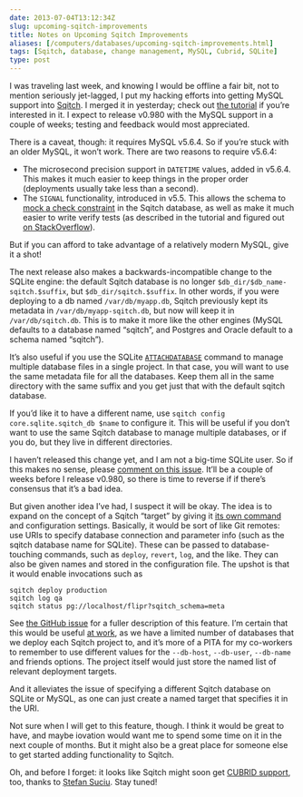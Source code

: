 ```yaml
--- 
date: 2013-07-04T13:12:34Z
slug: upcoming-sqitch-improvements
title: Notes on Upcoming Sqitch Improvements
aliases: [/computers/databases/upcoming-sqitch-improvements.html]
tags: [Sqitch, database, change management, MySQL, Cubrid, SQLite]
type: post
---
```


I was traveling last week, and knowing I would be offline a fair bit, not to
mention seriously jet-lagged, I put my hacking efforts into getting MySQL
support into [Sqitch]. I merged it in yesterday; check out [the tutorial] if
you’re interested in it. I expect to release v0.980 with the MySQL support in a
couple of weeks; testing and feedback would most appreciated.

There is a caveat, though: it requires MySQL v5.6.4. So if you’re stuck with an
older MySQL, it won’t work. There are two reasons to require v5.6.4:

-   The microsecond precision support in `DATETIME` values, added in v5.6.4.
    This makes it much easier to keep things in the proper order (deployments
    usually take less than a second).
-   The `SIGNAL` functionality, introduced in v5.5. This allows the schema to
    [mock a check constraint] in the Sqitch database, as well as make it much
    easier to write verify tests (as described in the tutorial and figured out
    [on StackOverflow]).

But if you can afford to take advantage of a relatively modern MySQL, give it a
shot!

The next release also makes a backwards-incompatible change to the SQLite
engine: the default Sqitch database is no longer
`$db_dir/$db_name-sqitch.$suffix`, but `$db_dir/sqitch.$suffix`. In other words,
if you were deploying to a db named `/var/db/myapp.db`, Sqitch previously kept
its metadata in `/var/db/myapp-sqitch.db`, but now will keep it in
`/var/db/sqitch.db`. This is to make it more like the other engines (MySQL
defaults to a database named “sqitch”, and Postgres and Oracle default to a
schema named “sqitch”).

It’s also useful if you use the SQLite [`ATTACHDATABASE`] command to manage
multiple database files in a single project. In that case, you will want to use
the same metadata file for all the databases. Keep them all in the same
directory with the same suffix and you get just that with the default sqitch
database.

If you’d like it to have a different name, use
`sqitch config core.sqlite.sqitch_db $name` to configure it. This will be useful
if you don’t want to use the same Sqitch database to manage multiple databases,
or if you do, but they live in different directories.

I haven’t released this change yet, and I am not a big-time SQLite user. So if
this makes no sense, please [comment on this issue]. It’ll be a couple of weeks
before I release v0.980, so there is time to reverse if if there’s consensus
that it’s a bad idea.

But given another idea I’ve had, I suspect it will be okay. The idea is to
expand on the concept of a Sqitch “target” by giving it [its own command] and
configuration settings. Basically, it would be sort of like Git remotes: use
URIs to specify database connection and parameter info (such as the sqitch
database name for SQLite). These can be passed to database-touching commands,
such as `deploy`, `revert`, `log`, and the like. They can also be given names
and stored in the configuration file. The upshot is that it would enable
invocations such as

    sqitch deploy production
    sqitch log qa
    sqitch status pg://localhost/flipr?sqitch_schema=meta

See [the GitHub issue][its own command] for a fuller description of this
feature. I’m certain that this would be useful [at work], as we have a limited
number of databases that we deploy each Sqitch project to, and it’s more of a
PITA for my co-workers to remember to use different values for the `--db-host`,
`--db-user`, `--db-name` and friends options. The project itself would just
store the named list of relevant deployment targets.

And it alleviates the issue of specifying a different Sqitch database on SQLite
or MySQL, as one can just create a named target that specifies it in the URI.

Not sure when I will get to this feature, though. I think it would be great to
have, and maybe iovation would want me to spend some time on it in the next
couple of months. But it might also be a great place for someone else to get
started adding functionality to Sqitch.

Oh, and before I forget: it looks like Sqitch might soon get [CUBRID support],
too, thanks to [Ștefan Suciu]. Stay tuned!

  [Sqitch]: http://sqitch.org/
  [the tutorial]: https://github.com/theory/sqitch/blob/master/lib/sqitchtutorial-mysql.pod
  [mock a check constraint]: https://github.com/theory/sqitch/blob/master/lib/App/Sqitch/Engine/mysql.sql#L132
  [on StackOverflow]: http://stackoverflow.com/q/17406675/79202
  [`ATTACHDATABASE`]: http://www.sqlite.org/lang_attach.html
  [comment on this issue]: https://github.com/theory/sqitch/issues/98
  [its own command]: https://github.com/theory/sqitch/issues/100
  [at work]: http://iovation.com/
  [CUBRID support]: https://github.com/theory/sqitch/issues/93
  [Ștefan Suciu]: https://github.com/stefansbv
